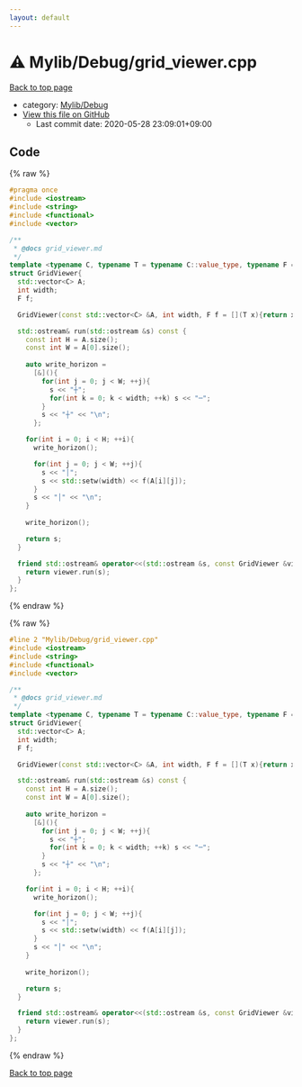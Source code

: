 ```yaml
---
layout: default
---
```


<!-- mathjax config similar to math.stackexchange -->
<script type="text/javascript" async
  src="https://cdnjs.cloudflare.com/ajax/libs/mathjax/2.7.5/MathJax.js?config=TeX-MML-AM_CHTML">
</script>
<script type="text/x-mathjax-config">
  MathJax.Hub.Config({
    TeX: { equationNumbers: { autoNumber: "AMS" }},
    tex2jax: {
      inlineMath: [ ['$','$'] ],
      processEscapes: true
    },
    "HTML-CSS": { matchFontHeight: false },
    displayAlign: "left",
    displayIndent: "2em"
  });
</script>

<script type="text/javascript" src="https://cdnjs.cloudflare.com/ajax/libs/jquery/3.4.1/jquery.min.js"></script>
<script src="https://cdn.jsdelivr.net/npm/jquery-balloon-js@1.1.2/jquery.balloon.min.js" integrity="sha256-ZEYs9VrgAeNuPvs15E39OsyOJaIkXEEt10fzxJ20+2I=" crossorigin="anonymous"></script>
<script type="text/javascript" src="../../../assets/js/copy-button.js"></script>
<link rel="stylesheet" href="../../../assets/css/copy-button.css" />


# :warning: Mylib/Debug/grid_viewer.cpp

<a href="../../../index.html">Back to top page</a>

* category: <a href="../../../index.html#0f67555b3039d368e55db69bb4454f7e">Mylib/Debug</a>
* <a href="{{ site.github.repository_url }}/blob/master/Mylib/Debug/grid_viewer.cpp">View this file on GitHub</a>
    - Last commit date: 2020-05-28 23:09:01+09:00




## Code

<a id="unbundled"></a>
{% raw %}
```cpp
#pragma once
#include <iostream>
#include <string>
#include <functional>
#include <vector>

/**
 * @docs grid_viewer.md
 */
template <typename C, typename T = typename C::value_type, typename F = std::function<T(T)>>
struct GridViewer{
  std::vector<C> A;
  int width;
  F f;

  GridViewer(const std::vector<C> &A, int width, F f = [](T x){return x;}): A(A), width(width), f(f){}

  std::ostream& run(std::ostream &s) const {
    const int H = A.size();
    const int W = A[0].size();
    
    auto write_horizon =
      [&](){
        for(int j = 0; j < W; ++j){
          s << "┼";
          for(int k = 0; k < width; ++k) s << "─";
        }
        s << "┼" << "\n";
      };

    for(int i = 0; i < H; ++i){
      write_horizon();

      for(int j = 0; j < W; ++j){
        s << "│";
        s << std::setw(width) << f(A[i][j]);
      }
      s << "│" << "\n";
    }
  
    write_horizon();

    return s;
  }

  friend std::ostream& operator<<(std::ostream &s, const GridViewer &viewer){
    return viewer.run(s);
  }
};

```
{% endraw %}

<a id="bundled"></a>
{% raw %}
```cpp
#line 2 "Mylib/Debug/grid_viewer.cpp"
#include <iostream>
#include <string>
#include <functional>
#include <vector>

/**
 * @docs grid_viewer.md
 */
template <typename C, typename T = typename C::value_type, typename F = std::function<T(T)>>
struct GridViewer{
  std::vector<C> A;
  int width;
  F f;

  GridViewer(const std::vector<C> &A, int width, F f = [](T x){return x;}): A(A), width(width), f(f){}

  std::ostream& run(std::ostream &s) const {
    const int H = A.size();
    const int W = A[0].size();
    
    auto write_horizon =
      [&](){
        for(int j = 0; j < W; ++j){
          s << "┼";
          for(int k = 0; k < width; ++k) s << "─";
        }
        s << "┼" << "\n";
      };

    for(int i = 0; i < H; ++i){
      write_horizon();

      for(int j = 0; j < W; ++j){
        s << "│";
        s << std::setw(width) << f(A[i][j]);
      }
      s << "│" << "\n";
    }
  
    write_horizon();

    return s;
  }

  friend std::ostream& operator<<(std::ostream &s, const GridViewer &viewer){
    return viewer.run(s);
  }
};

```
{% endraw %}

<a href="../../../index.html">Back to top page</a>

